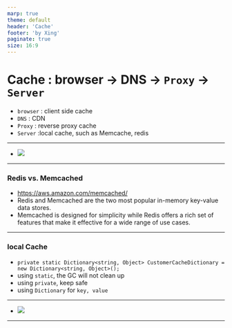 ```yaml
---
marp: true
theme: default
header: 'Cache'
footer: 'by Xing'
paginate: true
size: 16:9
---
```


<!--
_backgroundColor: white
_color: black
-->

# Cache : browser -> DNS -> `Proxy` -> `Server`

- `browser` : client side cache
- `DNS` : CDN
- `Proxy` : reverse proxy cache
- `Server` :local cache, such as Memcache, redis

---

- ![](cache1.png)

---

### Redis vs. Memcached

- https://aws.amazon.com/memcached/
- Redis and Memcached are the two most popular in-memory key-value data stores.
- Memcached is designed for simplicity while Redis offers a rich set of features that make it effective for a wide range of use cases.

---

### local Cache

- `private static Dictionary<string, Object> CustomerCacheDictionary = new Dictionary<string, Object>();`
- using `static`, the GC will not clean up
- using `private`, keep safe
- using `Dictionary` for `key, value`

---

- ![](cache2.png)

---
